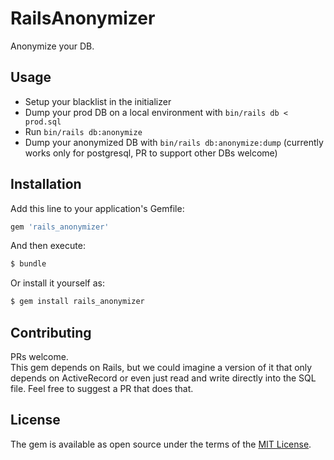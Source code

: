 # RailsAnonymizer
Anonymize your DB.

## Usage
* Setup your blacklist in the initializer
* Dump your prod DB on a local environment with `bin/rails db < prod.sql`
* Run `bin/rails db:anonymize`
* Dump your anonymized DB with `bin/rails db:anonymize:dump` (currently works only for postgresql, PR to support other DBs welcome)

## Installation
Add this line to your application's Gemfile:

```ruby
gem 'rails_anonymizer'
```

And then execute:
```bash
$ bundle
```

Or install it yourself as:
```bash
$ gem install rails_anonymizer
```

## Contributing
PRs welcome.  
This gem depends on Rails, but we could imagine a version of it that only depends on ActiveRecord or even just read and write directly into the SQL file. Feel free to suggest a PR that does that.

## License
The gem is available as open source under the terms of the [MIT License](https://opensource.org/licenses/MIT).
